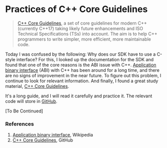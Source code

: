 # Practices of C++ Core Guidelines

> [C++ Core Guidelines](http://isocpp.github.io/CppCoreGuidelines/CppCoreGuidelines), a set of core guidelines for modern C++ (currently C++17) taking likely future enhancements and ISO Technical Specifications (TSs) into account. The aim is to help C++ programmers to write simpler, more efficient, more maintainable code.

Today I was confused by the following: Why does our SDK have to use a C-style interface? For this, I looked up the documentation for the SDK and found that one of the core reasons is the ABI issue with C++. [Application binary interface](https://en.wikipedia.org/wiki/Application_binary_interface) (ABI) with C++ has been around for a long time, and there are no signs of improvement in the near future. To figure out this problem, I continue to look for relevant information. And finally, I found a great study material, [C++ Core Guidelines](http://isocpp.github.io/CppCoreGuidelines/CppCoreGuidelines).

It's a long guide, and I will read it carefully and practice it. The relevant code will store in [GitHub](https://github.com/FebruaryBreeze/cpp-core-guideline-practices).

[To Be Continued]

### References

1. [Application binary interface](https://en.wikipedia.org/wiki/Application_binary_interface), Wikipedia
2. [C++ Core Guidelines](http://isocpp.github.io/CppCoreGuidelines/CppCoreGuidelines), GitHub


